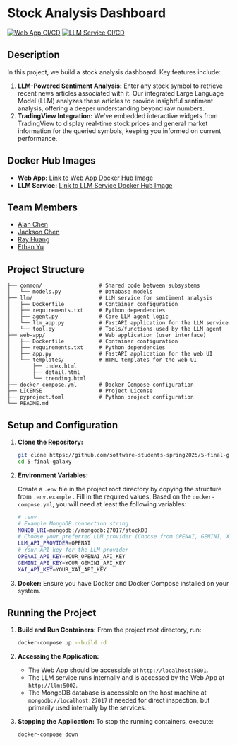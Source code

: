 # Stock Analysis Dashboard

[![Web App CI/CD](https://github.com/software-students-spring2025/5-final-galaxy/actions/workflows/web-app.yml/badge.svg)](https://github.com/software-students-spring2025/5-final-galaxy/actions/workflows/web-app.yml)
[![LLM Service CI/CD](https://github.com/software-students-spring2025/5-final-galaxy/actions/workflows/llm.yml/badge.svg)](https://github.com/software-students-spring2025/5-final-galaxy/actions/workflows/llm.yml)

## Description

In this project, we build a stock analysis dashboard. Key features include:

1.  **LLM-Powered Sentiment Analysis:** Enter any stock symbol to retrieve recent news articles associated with it. Our integrated Large Language Model (LLM) analyzes these articles to provide insightful sentiment analysis, offering a deeper understanding beyond raw numbers.
2.  **TradingView Integration:** We've embedded interactive widgets from TradingView to display real-time stock prices and general market information for the queried symbols, keeping you informed on current performance.

## Docker Hub Images

-   **Web App:** [Link to Web App Docker Hub Image](https://hub.docker.com/r/YOUR_DOCKERHUB_USERNAME/YOUR_WEB_APP_IMAGE)
-   **LLM Service:** [Link to LLM Service Docker Hub Image](https://hub.docker.com/r/YOUR_DOCKERHUB_USERNAME/YOUR_LLM_SERVICE_IMAGE)
<!-- TODO: Replace YOUR_DOCKERHUB_USERNAME and image names with your actual Docker Hub details -->

## Team Members

-   [Alan Chen](https://github.com/Chen-zexi)
-   [Jackson Chen](https://github.com/jaxxjj)
-   [Ray Huang](https://github.com/RayHuang3339)
-   [Ethan Yu](https://github.com/ethanyuu910)

## Project Structure

```
├── common/                  # Shared code between subsystems
│   └── models.py            # Database models 
├── llm/                     # LLM service for sentiment analysis
│   ├── Dockerfile           # Container configuration
│   ├── requirements.txt     # Python dependencies
│   ├── agent.py             # Core LLM agent logic
│   └── llm_app.py           # FastAPI application for the LLM service
│   └── tool.py              # Tools/functions used by the LLM agent
├── web-app/                 # Web application (user interface)
│   ├── Dockerfile           # Container configuration
│   ├── requirements.txt     # Python dependencies
│   ├── app.py               # FastAPI application for the web UI
│   └── templates/           # HTML templates for the web UI
│       ├── index.html
│       ├── detail.html
│       └── trending.html
├── docker-compose.yml       # Docker Compose configuration
├── LICENSE                  # Project License
├── pyproject.toml           # Python project configuration
└── README.md                
```

## Setup and Configuration

1.  **Clone the Repository:**
    ```bash
    git clone https://github.com/software-students-spring2025/5-final-galaxy.git
    cd 5-final-galaxy
    ```

2.  **Environment Variables:**

    Create a `.env` file in the project root directory by copying the structure from `.env.example` . Fill in the required values. Based on the `docker-compose.yml`, you will need at least the following variables:

    ```bash
    # .env
    # Example MongoDB connection string
    MONGO_URI=mongodb://mongodb:27017/stockDB 
    # Choose your preferred LLM provider (Choose from OPENAI, GEMINI, XAI)              
    LLM_API_PROVIDER=OPENAI
    # Your API key for the LLM provider
    OPENAI_API_KEY=YOUR_OPENAI_API_KEY        
    GEMINI_API_KEY=YOUR_GEMINI_API_KEY        
    XAI_API_KEY=YOUR_XAI_API_KEY      
    ```


3.  **Docker:**
    Ensure you have Docker and Docker Compose installed on your system.

## Running the Project

1.  **Build and Run Containers:**
    From the project root directory, run:
    ```bash
    docker-compose up --build -d
    ```

2.  **Accessing the Application:**
    -   The Web App should be accessible at `http://localhost:5001`.
    -   The LLM service runs internally and is accessed by the Web App at `http://llm:5002`.
    -   The MongoDB database is accessible on the host machine at `mongodb://localhost:27017` if needed for direct inspection, but primarily used internally by the services.

3.  **Stopping the Application:**
    To stop the running containers, execute:
    ```bash
    docker-compose down
    ```
